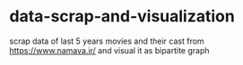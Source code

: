 # data-scrap-and-visualization
scrap data of last 5 years movies and their cast from https://www.namava.ir/ and visual it as bipartite graph
